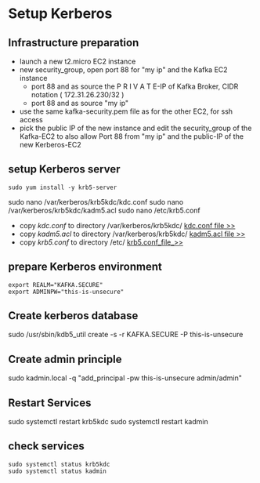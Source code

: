 # Setup Kerberos

## Infrastructure preparation
* launch a new t2.micro EC2 instance
* new security_group, open port 88 for "my ip" and the Kafka EC2 instance
  * port 88 and as source the P R I V A T E-IP of Kafka Broker, CIDR notation ( 172.31.26.230/32 )
  * port 88 and as source "my ip"
* use the same kafka-security.pem file as for the other EC2, for ssh access
* pick the public IP of the new instance and edit the security_group of the Kafka-EC2 to also allow Port 88 from "my ip" and the public-IP of the new Kerberos-EC2

##  setup Kerberos server  
```
sudo yum install -y krb5-server
```
sudo nano /var/kerberos/krb5kdc/kdc.conf  [](./kdc.conf)
sudo nano /var/kerberos/krb5kdc/kadm5.acl [](./kadm5.acl)
sudo nano /etc/krb5.conf                  [](./krb5.conf)

* copy *kdc.conf* to directory /var/kerberos/krb5kdc/ [kdc.conf file >>](./kdc.conf)
* copy *kadm5.acl* to directory /var/kerberos/krb5kdc/ [kadm5.acl file >>](./kadm5.acl)
* copy *krb5.conf* to directory /etc/ [krb5.conf_file_>>](./krb5.conf)

## prepare Kerberos environment
```
export REALM="KAFKA.SECURE"
export ADMINPW="this-is-unsecure"

```
## Create kerberos database

sudo /usr/sbin/kdb5_util create -s -r KAFKA.SECURE -P this-is-unsecure

## Create admin principle

sudo kadmin.local -q "add_principal -pw this-is-unsecure admin/admin"

## Restart Services

sudo systemctl restart krb5kdc
sudo systemctl restart kadmin

## check services
```
sudo systemctl status krb5kdc
sudo systemctl status kadmin
```
